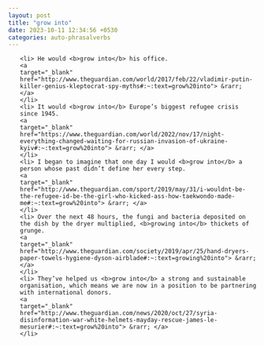 ```yaml
---
layout: post
title: "grow into"
date: 2023-10-11 12:34:56 +0530
categories: auto-phrasalverbs
---
```

<ol>

    <li> He would <b>grow into</b> his office.
    <a 
    target="_blank" 
    href="http://www.theguardian.com/world/2017/feb/22/vladimir-putin-killer-genius-kleptocrat-spy-myths#:~:text=grow%20into"> &rarr; </a>
    </li>
    <li> It would <b>grow into</b> Europe’s biggest refugee crisis since 1945.
    <a 
    target="_blank" 
    href="https://www.theguardian.com/world/2022/nov/17/night-everything-changed-waiting-for-russian-invasion-of-ukraine-kyiv#:~:text=grow%20into"> &rarr; </a>
    </li>
    <li> I began to imagine that one day I would <b>grow into</b> a person whose past didn’t define her every step.
    <a 
    target="_blank" 
    href="http://www.theguardian.com/sport/2019/may/31/i-wouldnt-be-the-refugee-id-be-the-girl-who-kicked-ass-how-taekwondo-made-me#:~:text=grow%20into"> &rarr; </a>
    </li>
    <li> Over the next 48 hours, the fungi and bacteria deposited on the dish by the dryer multiplied, <b>growing into</b> thickets of grunge.
    <a 
    target="_blank" 
    href="http://www.theguardian.com/society/2019/apr/25/hand-dryers-paper-towels-hygiene-dyson-airblade#:~:text=growing%20into"> &rarr; </a>
    </li>
    <li> They’ve helped us <b>grow into</b> a strong and sustainable organisation, which means we are now in a position to be partnering with international donors.
    <a 
    target="_blank" 
    href="http://www.theguardian.com/news/2020/oct/27/syria-disinformation-war-white-helmets-mayday-rescue-james-le-mesurier#:~:text=grow%20into"> &rarr; </a>
    </li>